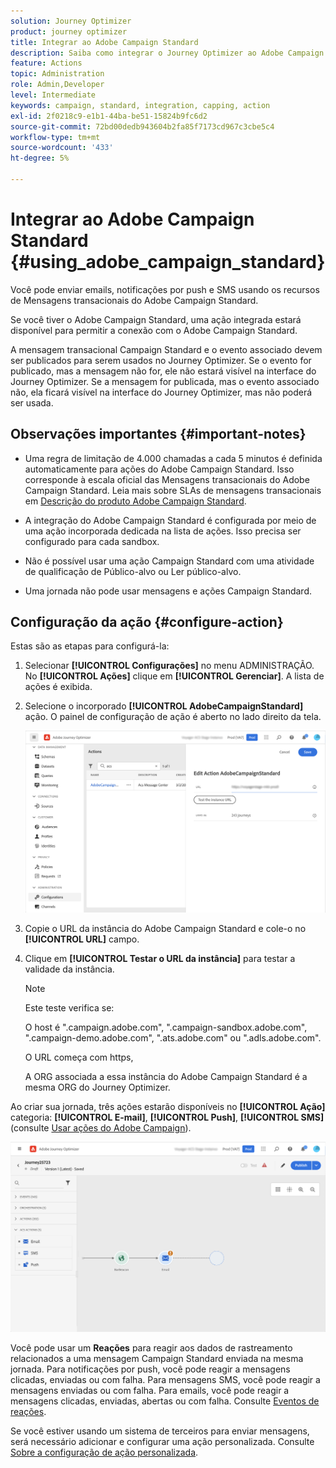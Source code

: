 ```yaml
---
solution: Journey Optimizer
product: journey optimizer
title: Integrar ao Adobe Campaign Standard
description: Saiba como integrar o Journey Optimizer ao Adobe Campaign Standard
feature: Actions
topic: Administration
role: Admin,Developer
level: Intermediate
keywords: campaign, standard, integration, capping, action
exl-id: 2f0218c9-e1b1-44ba-be51-15824b9fc6d2
source-git-commit: 72bd00dedb943604b2fa85f7173cd967c3cbe5c4
workflow-type: tm+mt
source-wordcount: '433'
ht-degree: 5%

---
```


# Integrar ao Adobe Campaign Standard {#using_adobe_campaign_standard}

Você pode enviar emails, notificações por push e SMS usando os recursos de Mensagens transacionais do Adobe Campaign Standard.

Se você tiver o Adobe Campaign Standard, uma ação integrada estará disponível para permitir a conexão com o Adobe Campaign Standard.

A mensagem transacional Campaign Standard e o evento associado devem ser publicados para serem usados no Journey Optimizer. Se o evento for publicado, mas a mensagem não for, ele não estará visível na interface do Journey Optimizer. Se a mensagem for publicada, mas o evento associado não, ela ficará visível na interface do Journey Optimizer, mas não poderá ser usada.

## Observações importantes {#important-notes}

* Uma regra de limitação de 4.000 chamadas a cada 5 minutos é definida automaticamente para ações do Adobe Campaign Standard. Isso corresponde à escala oficial das Mensagens transacionais do Adobe Campaign Standard. Leia mais sobre SLAs de mensagens transacionais em [Descrição do produto Adobe Campaign Standard](https://helpx.adobe.com/legal/product-descriptions/campaign-standard.html).

* A integração do Adobe Campaign Standard é configurada por meio de uma ação incorporada dedicada na lista de ações. Isso precisa ser configurado para cada sandbox.

* Não é possível usar uma ação Campaign Standard com uma atividade de qualificação de Público-alvo ou Ler público-alvo.

* Uma jornada não pode usar mensagens e ações Campaign Standard.

## Configuração da ação {#configure-action}

Estas são as etapas para configurá-la:

1. Selecionar **[!UICONTROL Configurações]** no menu ADMINISTRAÇÃO. No  **[!UICONTROL Ações]** clique em **[!UICONTROL Gerenciar]**. A lista de ações é exibida.

1. Selecione o incorporado **[!UICONTROL AdobeCampaignStandard]** ação. O painel de configuração de ação é aberto no lado direito da tela.

   ![](assets/actioncampaign.png)

1. Copie o URL da instância do Adobe Campaign Standard e cole-o no **[!UICONTROL URL]** campo.

1. Clique em **[!UICONTROL Testar o URL da instância]** para testar a validade da instância.

   >[!NOTE]
   >
   >Este teste verifica se:
   >
   >O host é &quot;.campaign.adobe.com&quot;, &quot;.campaign-sandbox.adobe.com&quot;, &quot;.campaign-demo.adobe.com&quot;, &quot;.ats.adobe.com&quot; ou &quot;.adls.adobe.com&quot;.
   >
   >O URL começa com https,
   >
   >A ORG associada a essa instância do Adobe Campaign Standard é a mesma ORG do Journey Optimizer.

Ao criar sua jornada, três ações estarão disponíveis no **[!UICONTROL Ação]** categoria: **[!UICONTROL E-mail]**, **[!UICONTROL Push]**, **[!UICONTROL SMS]** (consulte [Usar ações do Adobe Campaign](../building-journeys/using-adobe-campaign-standard.md)).

![](assets/journey58.png)

Você pode usar um **Reações** para reagir aos dados de rastreamento relacionados a uma mensagem Campaign Standard enviada na mesma jornada. Para notificações por push, você pode reagir a mensagens clicadas, enviadas ou com falha. Para mensagens SMS, você pode reagir a mensagens enviadas ou com falha. Para emails, você pode reagir a mensagens clicadas, enviadas, abertas ou com falha. Consulte [Eventos de reações](../building-journeys/reaction-events.md).

Se você estiver usando um sistema de terceiros para enviar mensagens, será necessário adicionar e configurar uma ação personalizada. Consulte [Sobre a configuração de ação personalizada](../action/about-custom-action-configuration.md).
